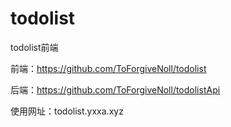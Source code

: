 # todolist
 todolist前端

前端：https://github.com/ToForgiveNoll/todolist

后端：https://github.com/ToForgiveNoll/todolistApi

使用网址：todolist.yxxa.xyz